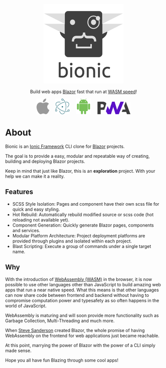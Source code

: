 <span style="display:block;text-align:center">![bionic](images/logo-full.png)</span>

<span style="display:block;text-align:center">Build web apps [Blazor](https://blazor.net) fast that run at [WASM speed](https://hackernoon.com/screamin-speed-with-webassembly-b30fac90cd92)!</span>

<span style="display:block;text-align:center">
    <a href="platforms/capacitor/ios"><img src="images/apple-logo.svg" alt="iOS" height="50px"/></a>
    &nbsp;&nbsp;&nbsp;
    <a href="platforms/electron"><img src="images/electron-logo.png" alt="Electron" height="50px"/></a>
    &nbsp;&nbsp;&nbsp;
    <a href="platforms/capacitor/android"><img src="images/android-logo.png" alt="Android" height="50px"/></a>
    &nbsp;&nbsp;&nbsp;
    <img src="images/pwa-logo.png" alt="PWA" height="40px"/>
</span>

# About

Bionic is an [Ionic Framework](https://ionicframework.com/) CLI clone for [Blazor](https://blazor.net/) projects.

The goal is to provide a easy, modular and repeatable way of creating, building and deploying Blazor projects.

Keep in mind that just like Blazor, this is an **exploration** project. With your help we can make it a reality.

## Features

- SCSS Style Isolation: Pages and component have their own scss file for quick and easy styling.
- Hot Rebuild: Automatically rebuild modified source or scss code (hot reloading not available yet).
- Component Generation: Quickly generate Blazor pages, components and services.
- Modular Platform Architecture: Project deployment platforms are provided through plugins and isolated within each project.
- Blast Scripting: Execute a group of commands under a single target name.

## Why

With the introduction of [WebAssembly (WASM)](https://medium.com/mozilla-tech/why-webassembly-is-a-game-changer-for-the-web-and-a-source-of-pride-for-mozilla-and-firefox-dda80e4c43cb) in the browser, it is now possible to use other languages other than JavaScript to build amazing web apps that run a near native speed. What this means is that other languages can now share code between frontend and backend without having to compromise computation power and typesafety as so often happens in the world of JavaScript.

WebAssembly is maturing and will soon provide more functionality such as Garbage Collection, Multi-Threading and much more.

When [Steve Sanderson](https://github.com/SteveSanderson) created Blazor, the whole promise of having WebAssembly on the frontend for web applications just became reachable.

At this point, marrying the power of Blazor with the power of a CLI simply made sense.

Hope you all have fun Blazing through some cool apps!
